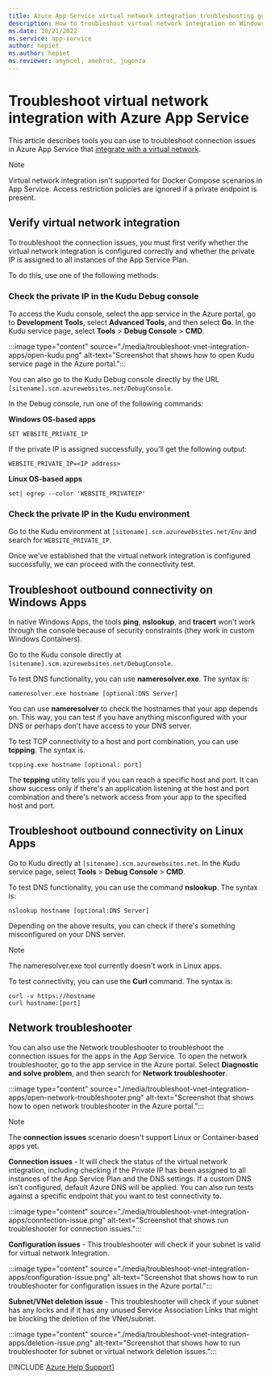 ```yaml
---
title: Azure App Service virtual network integration troubleshooting guide
description: How to troubleshoot virtual network integration on Windows and Linux apps.
ms.date: 10/21/2022
ms.service: app-service
author: hepiet
ms.author: hepiet
ms.reviewer: amymcel, amehrot, jugonza
---
```

# Troubleshoot virtual network integration with Azure App Service

This article describes tools you can use to troubleshoot connection issues in Azure App Service that [integrate with a virtual network](/azure/app-service/overview-vnet-integration).

> [!NOTE]
> Virtual network integration isn't supported for Docker Compose scenarios in App Service. Access restriction policies are ignored if a private endpoint is present.

## Verify virtual network integration

To troubleshoot the connection issues, you must first verify whether the virtual network integration is configured correctly and whether the private IP is assigned to all instances of the App Service Plan.

To do this, use one of the following methods:

### Check the private IP in the Kudu Debug console

To access the Kudu console, select the app service in the Azure portal, go to **Development Tools**, select **Advanced Tools**, and then select **Go**. In the Kudu service page, select **Tools** > **Debug Console** > **CMD**. 

:::image type="content" source="./media/troubleshoot-vnet-integration-apps/open-kudu.png" alt-text="Screenshot that shows how to open Kudu service page in the Azure portal.":::

You can also go to the Kudu Debug console directly by the URL `[sitename].scm.azurewebsites.net/DebugConsole`.

In the Debug console, run one of the following commands:

**Windows OS-based apps**

```console
SET WEBSITE_PRIVATE_IP
```
If the private IP is assigned successfully, you'll get the following output:

```output
WEBSITE_PRIVATE_IP=<IP address>
```

**Linux OS-based apps**

```console
set| egrep --color 'WEBSITE_PRIVATEIP'
```

### Check the private IP in the Kudu environment

Go to the Kudu environment at `[sitename].scm.azurewebsites.net/Env` and search for `WEBSITE_PRIVATE_IP`.

Once we've established that the virtual network integration is configured successfully, we can proceed with the connectivity test.

## Troubleshoot outbound connectivity on Windows Apps

In native Windows Apps, the tools **ping**, **nslookup**, and **tracert** won't work through the console because of security constraints (they work in custom Windows Containers).

Go to the Kudu console directly at `[sitename].scm.azurewebsites.net/DebugConsole`.

To test DNS functionality, you can use **nameresolver.exe**. The syntax is:

```console
nameresolver.exe hostname [optional:DNS Server]
```

You can use **nameresolver** to check the hostnames that your app depends on. This way, you can test if you have anything misconfigured with your DNS or perhaps don't have access to your DNS server. 

To test TCP connectivity to a host and port combination, you can use **tcpping**. The syntax is.

```console
tcpping.exe hostname [optional: port]
```

The **tcpping** utility tells you if you can reach a specific host and port. It can show success only if there's an application listening at the host and port combination and there's network access from your app to the specified host and port.

## Troubleshoot outbound connectivity on Linux Apps

Go to Kudu directly at `[sitename].scm.azurewebsites.net`. In the Kudu service page, select **Tools** > **Debug Console** > **CMD**.

To test DNS functionality, you can use the command **nslookup**. The syntax is:

```console
nslookup hostname [optional:DNS Server]
```

Depending on the above results, you can check if there's something misconfigured on your DNS server.

> [!NOTE]
> The nameresolver.exe tool currently doesn't work in Linux apps.

To test connectivity, you can use the **Curl** command. The syntax is:

```console
curl -v https://hostname
curl hostname:[port]
```

## Network troubleshooter

You can also use the Network troubleshooter to troubleshoot the connection issues for the apps in the App Service. To open the network troubleshooter, go to the app service in the Azure portal. Select **Diagnostic and solve problem**, and then search for **Network troubleshooter**.

:::image type="content" source="./media/troubleshoot-vnet-integration-apps/open-network-troubleshooter.png" alt-text="Screenshot that shows how to open network troubleshooter in the Azure portal.":::

> [!NOTE]
> The **connection issues** scenario doesn't support Linux or Container-based apps yet.

**Connection issues** - It will check the status of the virtual network integration, including checking if the Private IP has been assigned to all instances of the App Service Plan and the DNS settings. If a custom DNS isn't configured, default Azure DNS will be applied. You can also run tests against a specific endpoint that you want to test connectivity to.

:::image type="content" source="./media/troubleshoot-vnet-integration-apps/conntection-issue.png" alt-text="Screenshot that shows run troubleshooter for connection issues.":::

**Configuration issues** - This troubleshooter will check if your subnet is valid for virtual network Integration.

:::image type="content" source="./media/troubleshoot-vnet-integration-apps/configuration-issue.png" alt-text="Screenshot that shows how to run  troubleshooter for configuration issues in the Azure portal.":::

**Subnet/VNet deletion issue** - This troubleshooter will check if your subnet has any locks and if it has any unused Service Association Links that might be blocking the deletion of the VNet/subnet.

:::image type="content" source="./media/troubleshoot-vnet-integration-apps/deletion-issue.png" alt-text="Screenshot that shows how to run troubleshooter for subnet or virtual network deletion issues.":::

[!INCLUDE [Azure Help Support](../../includes/azure-help-support.md)]


